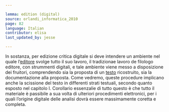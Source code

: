 ```yaml
---

lemma: edition (digital)
source: orlandi_informatica_2010
page: 82
language: Italian
contributor: elisa
last_updated_by: jesse

---
```

In sostanza, per edizione critica digitale si deve intendere un ambiente nel quale l’[editore](editorScholarly.html) svolge tutto il suo lavoro, il tradizionae lavoro de filologo editore, con strummenti digitali, e tale ambiente viene messo a disposizione dei fruitori, comprendendo sia la proposta di un [testo](text.html) ricostruito, sia la documentazione alla proposta. Come vedremo, queste procedure implicano anche la scissione del testo in differenti strati testuali, secondo quanto esposto nel capitolo I. Corollario essenzalie di tutto questo è che tutto il materiale è passibile a sua volta di ulteriori procedimenti elettronici, per i quali l’origine digitale delle analisi dovrà essere massimamente coretta e completa.
